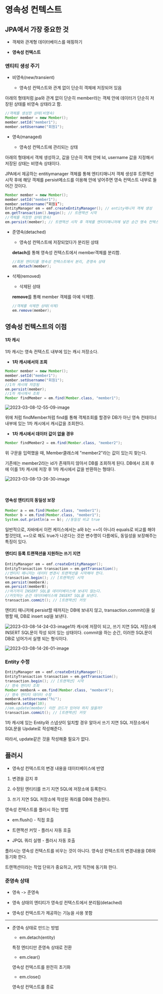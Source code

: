 # 영속성 컨텍스트

## JPA에서 가장 중요한 것

- 객체와 관계형 데이터베이스를 매핑하기

- **영속성 컨텍스트**

### 엔티티 생성 주기

- 비영속(new/transient)
  
  - 영속성 컨텍스트와 관계 없이 단순히 객체에 저장되어 있음

아래의 형태처럼 jpa와 관계 없이 단순히 member라는 객체 안에 데이터가 단순히 저장된 상태를 비영속 상태라고 함.

```java
//객체를 생성한 상태(비영속)
Member member = new Member();
member.setId("member1");
member.setUsername("회원1");
```

- 영속(managed)
  
  - 영속성 컨텍스트에 관리되는 상태

아래의 형태에서 객체 생성하고, 값을 단순히 객체 안에 Id, username 값을 지정해서 저장된 상태는 비영속 상태이다.  

JPA에서 제공하는 entitiymanager 객체를 통해 엔티티매니저 객체 생성후 트랜잭션 시작 후에 해당 객체를 persist메소드를 이용해 안에 넣어주면 영속 컨텍스트 내부로 들어간 것이다.

```java
Member member = new Member();
member.setId("member1");
member.setUsername(“회원1”);
EntityManager em = emf.createEntityManager(); // entity매니저 객체 생성
em.getTransaction().begin(); // 트랜잭션 시작
//객체를 저장한 상태(영속)
em.persist(member); // 트랜잭션 시작 후 객체를 엔티티매니저에 넣은 순간 영속 컨텍스트 내부로 들어가게됨.
```

- 준영속(detached)
  
  - 영속성 컨텍스트에 저장되었다가 분리된 상태
  
  **detach**를 통해 영속성 컨텍스트에서 member객체를 분리함.
  
  ```java
  //회원 엔티티를 영속성 컨텍스트에서 분리, 준영속 상태
  em.detach(member);
  ```

- 삭제(removed)
  
  - 삭제된 상태
  
  **remove**를 통해 member 객체를 아예 삭제함.
  
  ```java
  //객체를 삭제한 상태(삭제)
  em.remove(member);
  ```

## 영속성 컨텍스트의 이점

#### 1차 캐시

1차 캐시는 영속 컨텍스트 내부에 있는 캐시 저장소다.

- **1차 캐시에서의 조회**

```java
Member member = new Member();
member.setId("member1");
member.setUsername("회원1");
//1차 캐시에 저장됨
em.persist(member);
//1차 캐시에서 조회
Member findMember = em.find(Member.class, "member1");
```

![2023-03-08-12-55-09-image](https://user-images.githubusercontent.com/109566855/223656989-9b5311b1-b5c6-4250-b646-43db75a6f8ce.png)

위에 처럼 findMember처럼 find를 통해 객체조회를 할경우 DB가 아닌 영속 컨테이너 내부에 있는 1차 캐시에서 캐시값을 조회한다.

- **1차 캐시에서 데이터 값이 없을 경우**

```java
Member findMember2 = em.find(Member.class, "member2");
```

위 구문을 입력했을 때,  Member클래스에 "member2"라는 값이 있는지 찾는다. 

기존에는 member2라는 id가 존재하지 않아서 DB를 조회하게 된다. DB에서 조회 후에 이를 1차 캐시에 저장 후 1차 캐시에서 값을 반환하는 형태다. 

![2023-03-08-13-26-30-image](https://user-images.githubusercontent.com/109566855/223657405-727ce675-835e-46fe-9d72-b3b8f97f90cc.png)

 

#### 영속성 엔티티의 동일성 보장

```java
Member a = em.find(Member.class, "member1");
Member b = em.find(Member.class, "member1");
System.out.println(a == b); //동일성 비교 true
```

일반적으로, 자바에서 이런 케이스에서는 a와 b는 ==이 아니라 equals로 비교를 해야할것인데, ==으로 해도 true가 나온다는 것은 변수명이 다름에도, 동일성을 보장해주는 특징이 있다. 

#### 엔티티 등록 트랜잭션을 지원하는 쓰기 지연

```java
EntityManager em = emf.createEntityManager();
EntityTransaction transaction = em.getTransaction();
//엔티티 매니저는 데이터 변경시 트랜잭션을 시작해야 한다.
transaction.begin(); // [트랜잭션] 시작
em.persist(memberA);
em.persist(memberB);
//여기까지 INSERT SQL을 데이터베이스에 보내지 않는다.
//커밋하는 순간 데이터베이스에 INSERT SQL을 보낸다.
transaction.commit(); // [트랜잭션] 커밋
```

엔티티 매니저에 persist할 때까지는 DB에 보내지 않고, transaction.commit()을 실행할 때, DB로 insert sql을 보낸다. 

![2023-03-08-14-24-03-image](https://user-images.githubusercontent.com/109566855/223657820-8f418057-2eed-4b85-b78b-10202edccb00.png)1차 캐시에 저장이 되고, 쓰기 지연 SQL 저장소에 INSERT SQL문이 작성 되어 있는 상태이다. commit을 하는 순간, 이러한 SQL문이 DB로 넘어가서 실행 되는 형식이다.

![2023-03-08-14-26-01-image](https://user-images.githubusercontent.com/109566855/223657950-bd5c0ead-62de-4063-982d-767c45155117.png)

### Entity 수정

```java
EntityManager em = emf.createEntityManager();
EntityTransaction transaction = em.getTransaction();
transaction.begin(); // [트랜잭션] 시작
// 영속 엔티티 조회
Member memberA = em.find(Member.class, "memberA");
// 영속 엔티티 데이터 수정
memberA.setUsername("hi");
memberA.setAge(10);
//em.update(member) 이런 코드가 있어야 하지 않을까?
transaction.commit(); // [트랜잭션] 커밋
```

1차 캐시에 있는 Entity와 스냅샷이 일치할 경우 알아서 쓰기 지연 SQL 저장소에서 SQL문을 Update로 작성해준다.

따라서, update같은 것을 작성해줄 필요가 없다. 

## 플러시

- 영속성 컨텍스트의 변경 내용을 데이터베이스에 반영
1. 변경을 감지 후

2. 수정된 엔티티를 쓰기 지연 SQL에 저장소에 등록한다.

3. 쓰기 지연 SQL 저장소에 작성된 쿼리를 DB에 전송한다.

영속성 컨텍스트를 플러시 하는 방법

- em.flush() - 직접 호출

- 트랜잭션 커밋 - 플러시 자동 호출

- JPQL 쿼리 실행 - 플러시 자동 호출

플러시는 영속성 컨텍스트를 비우는 것이 아니다. 영속성 컨텍스트의 변경내용을 DB와 동기화 한다. 

트랜잭션이라는 작업 단위가 중요하고, 커밋 직전에 동기화 한다.

### 준영속 상태

- 영속 -> 준영속

- 영속 상태의 엔티티가 영속성 컨텍스트에서 분리됨(detached)

- 영속성 컨텍스트가 제공하는 기능을 사용 못함

--- 

- 준영속 상태로 만드는 방법
  
  - em.detach(entity)
  
  특정 엔티티만 준영속 상태로 전환
  
  - em.clear()
  
  영속성 컨텍스트를 완전히 초기화
  
  - em.close()
  
  영속성 컨텍스트를 종료
